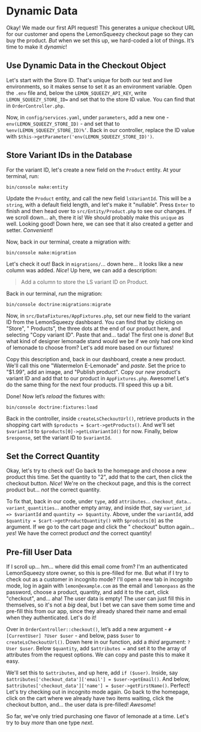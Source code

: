 # Dynamic Data

Okay! We made our first API request! This generates a *unique* checkout URL for
our customer and opens the LemonSqueezy checkout page so they can buy the
product. *But* when we set this up, we hard-coded a lot of things. It’s time to
make it *dynamic*!

## Use Dynamic Data in the Checkout Object

Let's start with the Store ID. That's unique for both our test and live
environments, so it makes sense to set it as an environment variable. Open the
`.env` file and, below the `LEMON_SQUEEZY_API_KEY`, write
`LEMON_SQUEEZY_STORE_ID=` and set that to the store ID value. You can find that
in `OrderController.php`.

Now, in `config/services.yaml`, under `parameters`, add a new one -
`env(LEMON_SQUEEZY_STORE_ID)` - and set that to
`%env(LEMON_SQUEEZY_STORE_ID)%’`. Back in our controller, replace the ID value
with `$this->getParameter('env(LEMON_SQUEEZY_STORE_ID)')`.

## Store Variant IDs in the Database

For the variant ID, let's create a new field on the `Product` entity. At your
terminal, run:

```terminal
bin/console make:entity
```

Update the `Product` entity, and call the new field `lsVariantId`. This will be
a `string`, with a default field length, and let's make it "nullable". Press
`Enter` to finish and then head over to `src/Entity/Product.php` to see our
changes. If we scroll down... ah, there it is! We should probably make this
`unique` as well. Looking good! Down here, we can see that it also created a
getter and setter. *Convenient*!

Now, back in our terminal, create a migration with:

```terminal
bin/console make:migration
```

Let's check it out! Back in `migrations/`... down here... it looks like a new
column was added. *Nice*! Up here, we can add a description:

> Add a column to store the LS variant ID on Product.

Back in our terminal, *run* the migration:

```terminal
bin/console doctrine:migrations:migrate
```

Now, in `src/DataFixtures/AppFixtures.php`, set our new field to the variant ID
from the LemonSqueezy dashboard. You can find that by clicking on "Store", "
Products", the three dots at the end of our product here, and selecting "Copy
variant ID". Paste that and... tada! The first one is *done*! But what kind of
designer lemonade stand would we be if we only had one kind of lemonade to
choose from? Let's add more based on our fixtures!

Copy this description and, back in our dashboard, create a new product. We'll
call this one "Watermelon E-Lemonade" and *paste*. Set the price to "$1.99", add
an image, and "Publish product". Copy our *new* product's variant ID and add
that to our product in `AppFixtures.php`. Awesome! Let's do the same thing for
the next four products. I'll speed this up a bit.

Done! Now let’s *reload* the fixtures with:

```terminal
bin/console doctrine:fixtures:load
```

Back in the controller, inside `createLsCheckoutUrl()`, retrieve products in the
shopping cart with `$products = $cart->getProducts()`. And we'll set
`$variantId` to `$products[0]->getLsVariantId()` for now. Finally, below
`$response`, set the variant ID to `$variantId`.

## Set the Correct Quantity

Okay, let's try to check out! Go back to the homepage and choose a new product
this time. Set the quantity to "2", add that to the cart, then click the
checkout button. *Nice*! We're on the checkout page, and this is the correct
product but... *not* the correct quantity.

To fix that, back in our code, under `type`, add `attributes`...
`checkout_data`... `variant_quantities`... another empty array, and inside
*that*, say `variant_id => $variantId` and `quantity => $quantity`. Above, under
the `variantId`, add `$quantity = $cart->getProductQuantity()` with
`$prodcuts[0]` as the argument. If we go to the cart page and click the "
checkout" button again... *yes*! We have the correct product *and* the correct
quantity!

## Pre-fill User Data

If I scroll up... hm... where did this email come from? I'm an authenticated
LemonSqueezy store owner, so this is pre-filled for me. But what if I try to
check out as a customer in incognito mode? I'll open a new tab in incognito
mode, log in again with `lemon@example.com` as the email and `lemonpass` as the
password, choose a product, quantity, and add it to the cart, click "checkout",
and... aha! The user data is empty! The user can just fill this in themselves,
so it's not a *big* deal, but I bet we can save them some time and pre-fill this
from our app, since they already shared their name and email when they
authenticated. Let's do it!

Over in `OrderController::checkout()`, let’s add a new argument -
`#[CurrentUser] ?User $user` - and below, pass `$user` to
`createLsCheckoutUrl()`. Down here in our function, add a *third* argument:
`?User $user`. Below `$quantity`, add `$attributes =` and set it to the array of
attributes from the request options. We can copy and paste this to make it easy.

We'll set this to `$attributes`, and up here, add `if ($user)`. Inside, say
`$attributes['checkout_data']['email'] = $user->getEmail()`. And below,
`$attributes['checkout_data']['name'] = $user->getFirstName()`. Perfect! Let's
try checking out in incognito mode again. Go back to the homepage, click on the
cart where we already have two items waiting, click the checkout button, and...
the user data is pre-filled! *Awesome*!

So far, we've only tried purchasing one flavor of lemonade at a time. Let's try
to buy *more* than one type *next*.
